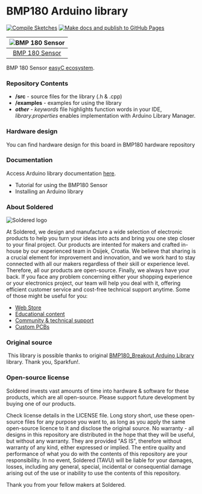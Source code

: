 # BMP180 Arduino library

[![Compile Sketches](http://github-actions.40ants.com/e-radionicacom/Soldered-BMP180-Arduino-Library/matrix.svg?branch=dev&only=Compile%20Sketches)](https://github.com/e-radionicacom/Soldered-BMP180-Arduino-Library/actions/workflows/compile_test.yml)
[![Make docs and publish to GitHub Pages](https://github.com/e-radionicacom/Soldered-BMP180-Arduino-Library/actions/workflows/make_docs.yml/badge.svg?branch=dev)](https://github.com/e-radionicacom/Soldered-BMP180-Arduino-Library/actions/workflows/make_docs.yml)

| ![BMP 180 Sensor](https://upload.wikimedia.org/wikipedia/commons/8/8f/Example_image.svg) |
| :---------------------------------------------------------------------------------------------: |
| [BMP 180 Sensor](https://www.solde.red/333060)                                                            |

BMP 180 Sensor [easyC ecosystem](https://www.soldered.com/easyC). 

### Repository Contents
- **/src** - source files for the library (.h & .cpp)
- **/examples** - examples for using the library
- ***other*** - *keywords* file highlights function words in your IDE, *library.properties* enables implementation with Arduino Library Manager.

### Hardware design
You can find hardware design for this board in BMP180 hardware repository

### Documentation

Access Arduino library documentation [here](https://e-radionicacom.github.io/Soldered-BMP180-Arduino-Library/).

- Tutorial for using the BMP180 Sensor
- Installing an Arduino library

### About Soldered
![Soldered logo](https://raw.githubusercontent.com/e-radionicacom/Soldered-BMP180-Arduino-Library/dev/extras/Logo%20horizontal-2.svg)

At Soldered, we design and manufacture a wide selection of electronic products to help you turn your ideas into acts and bring you one step closer to your final project. Our products are intented for makers and crafted in-house by our experienced team in Osijek, Croatia. We believe that sharing is a crucial element for improvement and innovation, and we work hard to stay connected with all our makers regardless of their skill or experience level. Therefore, all our products are open-source. Finally, we always have your back. If you face any problem concerning either your shopping experience or your electronics project, our team will help you deal with it, offering efficient customer service and cost-free technical support anytime. Some of those might be useful for you:

- [Web Store](https://www.soldered.com)
- [Educational content](https://learn.soldered.com)
- [Community & technical support](https://community.soldered.com)
- [Custom PCBs](https://pcb.soldered.com)


### Original source
​
This library is possible thanks to original [BMP180_Breakout Arduino Library](https://github.com/sparkfun/BMP180_Breakout_Arduino_Library) library. Thank you, Sparkfun!. 


### Open-source license
Soldered invests vast amounts of time into hardware & software for these products, which are all open-source. Please support future development by buying one of our products. 

Check license details in the LICENSE file. Long story short, use these open-source files for any purpose you want to, as long as you apply the same open-source licence to it and disclose the original source. No warranty - all designs in this repository are distributed in the hope that they will be useful, but without any warranty. They are provided "AS IS", therefore without warranty of any kind, either expressed or implied. The entire quality and performance of what you do with the contents of this repository are your responsibility. In no event, Soldered (TAVU) will be liable for your damages, losses, including any general, special, incidental or consequential damage arising out of the use or inability to use the contents of this repository. 

Thank you from your fellow makers at Soldered.

